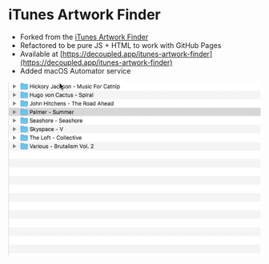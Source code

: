 iTunes Artwork Finder
=====================

- Forked from the [iTunes Artwork Finder](https://bendodson.com/projects/itunes-artwork-finder/)
- Refactored to be pure JS + HTML to work with GitHub Pages
- Available at [https://decoupled.app/itunes-artwork-finder](https://decoupled.app/itunes-artwork-finder)
- Added macOS Automator service

![Automator service demo](https://github.com/tzahola/itunes-artwork-finder/raw/master/demo.gif)

